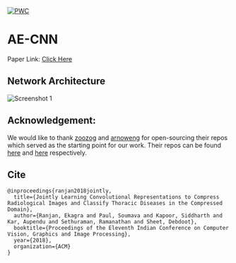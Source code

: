[![PWC](https://img.shields.io/endpoint.svg?url=https://paperswithcode.com/badge/jointly-learning-convolutional/pneumonia-detection-on-chestx-ray14)](https://paperswithcode.com/sota/pneumonia-detection-on-chestx-ray14?p=jointly-learning-convolutional)


# AE-CNN

Paper Link: [Click Here](https://drive.google.com/open?id=1i2jl5M0ddr-STAma0a2Bsr5rOMtcCSyB)

## Network Architecture
![Screenshot 1](https://github.com/ekagra-ranjan/AE-CNN/blob/master/ae-cnn-final.png "Net")



## Acknowledgement: 
We would like to thank [zoozog](https://github.com/zoogzog/) and [arnoweng](https://github.com/arnoweng/) for open-sourcing their repos which served as the starting point for our work. Their repos can be found [here](https://github.com/zoogzog/chexnet) and [here](https://github.com/arnoweng/CheXNet) respectively. 

## Cite
```
@inproceedings{ranjan2018jointly,
  title={Jointly Learning Convolutional Representations to Compress Radiological Images and Classify Thoracic Diseases in the Compressed Domain},
  author={Ranjan, Ekagra and Paul, Soumava and Kapoor, Siddharth and Kar, Aupendu and Sethuraman, Ramanathan and Sheet, Debdoot},
  booktitle={Proceedings of the Eleventh Indian Conference on Computer Vision, Graphics and Image Processing},
  year={2018},
  organization={ACM}
}
```
